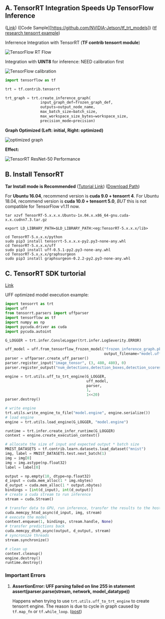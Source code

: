 ## A. TensorRT Integration Speeds Up TensorFlow Inference

([Link](https://devblogs.nvidia.com/tensorrt-integration-speeds-tensorflow-inference/)) ([Code Sample][https://github.com/NVIDIA-Jetson/tf_trt_models]) ([tf research tensorrt example](https://github.com/tensorflow/models/blob/master/research/tensorrt/tensorrt.py))

Inferrence Integration with TensorRT (**TF contrib tensorrt module**)

![TensorFlow RT Flow](https://devblogs.nvidia.com/wp-content/uploads/2018/03/TensorRT4_Graphics-modified-workflow-1-625x357.png)

Integration with **UINT8** for inference: NEED calibration first 

![TensorFlow calibration](https://devblogs.nvidia.com/wp-content/uploads/2018/03/calibrate_flow-625x246.png)



```python
import tensorflow as tf

trt = tf.contrib.tensorrt

trt_graph = trt.create_inference_graph(
                input_graph_def=frozen_graph_def,
                outputs=output_node_name,
                max_batch_size=batch_size,
                max_workspace_size_bytes=workspace_size,
                precision_mode=precision)
```



**Graph Optimized (Left: initial, Right: optimized)**

![optimized graph](https://devblogs.nvidia.com/wp-content/uploads/2018/03/optimization_result_fig2.png)



**Effect:**

![TensorRT ResNet-50 Performance](https://devblogs.nvidia.com/wp-content/uploads/2018/06/perf_correct-1024x576.png)

## B. Install TensorRT

**Tar Install mode is Recommended** ([Tutorial Link](https://docs.nvidia.com/deeplearning/sdk/tensorrt-install-guide/index.html#installing-tar)) ([Download Path](https://developer.nvidia.com/tensorrt))

For **Ubuntu 16.04**, recommend version is **cuda 9.0 + tensorrt 4**. For Ubuntu 18.04, recommend version is **cuda 10.0 + tensorrt 5.0**, *BUT* this is not compatible for TensorFlow v1.11 now.

```shell
tar xzvf TensorRT-5.x.x.x.Ubuntu-1x.04.x.x86_64-gnu.cuda-x.x.cudnn7.3.tar.gz

export LD_LIBRARY_PATH=$LD_LIBRARY_PATH:<eg:TensorRT-5.x.x.x/lib>

cd TensorRT-5.x.x.x/python
sudo pip3 install tensorrt-5.x.x.x-py2.py3-none-any.whl
cd TensorRT-5.x.x.x/uff
sudo pip3 install uff-0.5.1-py2.py3-none-any.whl
cd TensorRT-5.x.x.x/graphsurgeon
sudo pip3 install graphsurgeon-0.2.2-py2.py3-none-any.whl

```



## C. TensorRT SDK turtorial 

[Link](https://docs.nvidia.com/deeplearning/sdk/tensorrt-developer-guide/index.html#build_engine_python)

UFF optimized model execution example:

```python
import tensorrt as trt
import uff
from tensorrt.parsers import uffparser
import tensorflow as tf
import numpy as np
import pycuda.driver as cuda
import pycuda.autoint

G_LOGGER = trt.infer.ConsleLogger(trt.infer.LogSeverity.ERROR)

uff_model = uff.from_tensorflow_frozen_model("frozen_inference_graph.pb",
                                             output_filename="model.uff")
parser = uffparser.create_uff_parser()
parser.register_input("image_tensor", (3, 480, 480), 0)
parser.register_output("num_detections,detection_boxes,detection_scores,detection_classes")

engine = trt.utils.uff_to_trt_engine(G_LOGGER,
                                     uff_model,
                                     parser,
                                     1,
                                     1<<20)
parser.destroy()

# write engine
trt.utils.write_engine_to_file("model.engine", engine.serialize())
# load engine
engine = trt.utils.load_engine(G_LOGGER, "model.engine")

runtime = trt.infer.create_infer_runtime(G_LOGGER)
context = engine.create_execution_context()

# allocate the size of input and expected output * batch size
MNIST_DATASETS = tf.contrib.learn.datasets.load_dataset("mnist")
img, label = MNIST_DATASETS.test.next_batch(1)
img = img[0]
img = img.astype(np.float32)
label = label[0]

output = np.empty(10, dtype=np.float32)
d_input = cuda.mem_alloc(1 * img.nbytes)
d_output = cuda.mem_alloc(1 * output.nbytes)
bindings = [int(d_input), int(d_output)]
# create a cuda stream to run inference
stream = cuda.Stream()

# transfer data to GPU, run inference, transfer the results to the host
cuda.memcpy_htod_async(d_input, img, stream)
# execute the model
context.enqueue(1, bindings, stream.handle, None)
# transfer predictions back
cuda.memcpy_dtoh_async(output, d_output, stream)
# syncronize threads
stream.synchronize()

# clean up
context.cleanup()
engine.destroy()
runtime.destroy()
```



### Important Errors

1. **AssertionError: UFF parsing failed on line 255 in statement assert(parser.parse(stream, network, model_datatype))**

   Happens when trying to use `trt.utils.uff_to_trt_engine` to create tensorrt engine. The reason is due to cycle in graph caused by `tf.map_fn` or `tf.while_loop`. ([post](https://devtalk.nvidia.com/default/topic/1037144/tensorrt/uffparser-error-graph-error-cycle-graph-detected-when-running-mobilenetv2/))